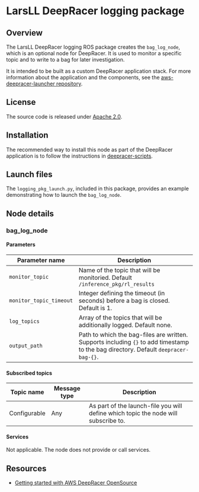 # LarsLL DeepRacer logging package

## Overview

The LarsLL DeepRacer logging ROS package creates the `bag_log_node`, which is an optional node for DeepRacer. It is used to monitor a specific topic and to write to a bag for later investigation.

It is intended to be built as a custom DeepRacer application stack. For more information about the application and the components, see the  [aws-deepracer-launcher repository](https://github.com/aws-deepracer/aws-deepracer-launcher).


## License

The source code is released under [Apache 2.0](https://aws.amazon.com/apache-2-0/).

## Installation

The recommended way to install this node as part of the DeepRacer application is to follow the instructions in [deepracer-scripts](https://github.com/davidfsmith/deepracer-scripts).

## Launch files

The `logging_pkg_launch.py`, included in this package, provides an example demonstrating how to launch the `bag_log_node`.

## Node details

### bag_log_node

#### Parameters

| Parameter name   | Description  |
| ---------------- |  ----------- |
| `monitor_topic` | Name of the topic that will be monitoried. Default `/inference_pkg/rl_results`|
| `monitor_topic_timeout` | Integer defining the timeout (in seconds) before a bag is closed. Default is 1.|
| `log_topics` | Array of the topics that will be additionally logged. Default none. |
| `output_path` | Path to which the bag-files are written. Supports including `{}` to add timestamp to the bag directory. Default `deepracer-bag-{}`.| 

#### Subscribed topics

| Topic name | Message type | Description |
| ---------- | ------------ | ----------- |
|Configurable|Any|As part of the launch-file you will define which topic the node will subscribe to.|

#### Services

Not applicable. The node does not provide or call services.

## Resources

* [Getting started with AWS DeepRacer OpenSource](https://github.com/aws-deepracer/aws-deepracer-launcher/blob/main/getting-started.md)

